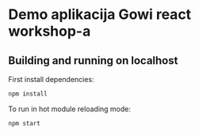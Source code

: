 # Demo aplikacija Gowi react workshop-a

## Building and running on localhost

First install dependencies:

```sh
npm install
```

To run in hot module reloading mode:

```sh
npm start
```
